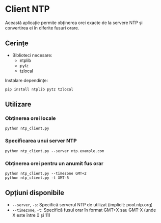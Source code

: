 # Client NTP

Această aplicație permite obținerea orei exacte de la servere NTP și convertirea ei în diferite fusuri orare.

## Cerințe


- Biblioteci necesare:
  - ntplib
  - pytz
  - tzlocal

Instalare dependințe:
```
pip install ntplib pytz tzlocal
```

## Utilizare

### Obținerea orei locale

```
python ntp_client.py
```

### Specificarea unui server NTP

```
python ntp_client.py --server ntp.example.com
```

### Obținerea orei pentru un anumit fus orar

```
python ntp_client.py --timezone GMT+2
python ntp_client.py -t GMT-5
```

## Opțiuni disponibile

- `--server`, `-s`: Specifică serverul NTP de utilizat (implicit: pool.ntp.org)
- `--timezone`, `-t`: Specifică fusul orar în format GMT+X sau GMT-X (unde X este între 0 și 11)
